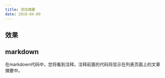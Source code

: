 ```yaml
---
title: 添加摘要
date: 2019-04-09
---
```


## 效果


## markdown


在markdown代码中，您将看到注释，注释前面的代码将显示在列表页面上的文章摘要中。